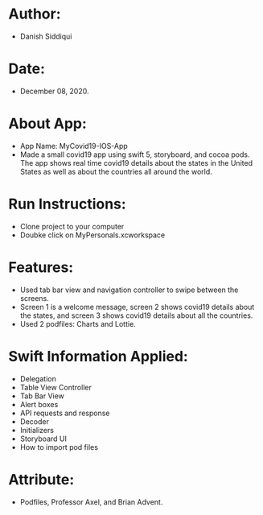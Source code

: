 # Author:
- Danish Siddiqui

# Date:
- December 08, 2020.

# About App:
- App Name: MyCovid19-IOS-App
- Made a small covid19 app using swift 5, storyboard, and cocoa pods. The app shows real time covid19 details about the states in the United States as well as about   the countries all around the world.

# Run Instructions:
- Clone project to your computer
- Doubke click on MyPersonals.xcworkspace

# Features:
- Used tab bar view and navigation controller to swipe between the screens.
- Screen 1 is a welcome message, screen 2 shows covid19 details about the states, and screen 3 shows covid19 details about all the countries.
- Used 2 podfiles: Charts and Lottie.

# Swift Information Applied:
- Delegation
- Table View Controller
- Tab Bar View
- Alert boxes
- API requests and response
- Decoder
- Initializers
- Storyboard UI
- How to import pod files

# Attribute:
- Podfiles, Professor Axel, and Brian Advent.

